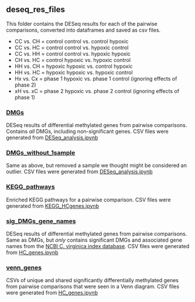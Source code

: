 ## deseq_res_files

This folder contains the DESeq results for each of the pairwise comparisons, converted into dataframes and saved as csv files. 

- CC vs. CH = control control vs. control hypoxic
- CC vs. HC = control control vs. hypoxic control
- CC vs. HH = control control vs. hypoxic hypoxic
- CH vs. HC = control hypoxic vs. hypoxic control
- HH vs. CH = hypoxic hypoxic vs. control hypoxic
- HH vs. HC = hypoxic hypoxic vs. hypoxic control
- Hx vs. Cx = phase 1 hypoxic vs. phase 1 control (ignoring effects of phase 2)
- xH vs. xC = phase 2 hypoxic vs. phase 2 control (ignoring effects of phase 1)

### [DMGs](https://github.com/jgmcdonough/CE18_methylRAD_analysis/tree/master/analysis/deseq_res_files/DMGs)
DESeq results of differential methylated genes from pairwise comparisons. Contains *all* DMGs, including non-significant genes. CSV files were generated from [DESeq_analysis.ipynb](https://github.com/jgmcdonough/CE18_methylRAD_analysis/blob/master/analysis/DMGs_analysis/DESeq_analysis.ipynb)


### [DMGs_without_1sample](https://github.com/jgmcdonough/CE18_methylRAD_analysis/tree/master/analysis/deseq_res_files/DMGs_without_1sample)
Same as above, but removed a sample we thought might be considered an outlier. CSV files were generated from [DESeq_analysis.ipynb](https://github.com/jgmcdonough/CE18_methylRAD_analysis/blob/master/analysis/DMGs_analysis/DESeq_analysis.ipynb)


### [KEGG_pathways](https://github.com/jgmcdonough/CE18_methylRAD_analysis/tree/master/analysis/deseq_res_files/KEGG_pathways)
Enriched KEGG pathways for a pairwise comparison. CSV files were generated from [KEGG_HCgenes.ipynb](https://github.com/jgmcdonough/CE18_methylRAD_analysis/blob/master/analysis/DMGs_analysis/KEGG_HCgenes.ipynb)


### [sig_DMGs_gene_names](https://github.com/jgmcdonough/CE18_methylRAD_analysis/tree/master/analysis/deseq_res_files/sig_DMGs_gene_names)
DESeq results of differential methylated genes from pairwise comparisons. Same as DMGs, but *only* contains significant DMGs and associated gene names from the [NCBI C. virginica index database](https://ftp.ncbi.nlm.nih.gov/genomes/all/annotation_releases/6565/100/GCF_002022765.2_C_virginica-3.0/). CSV files were generated from [HC_genes.ipynb](https://github.com/jgmcdonough/CE18_methylRAD_analysis/blob/master/analysis/DMGs_analysis/HC_genes.ipynb)


### [venn_genes](https://github.com/jgmcdonough/CE18_methylRAD_analysis/tree/master/analysis/deseq_res_files/venn_genes)
CSVs of unique and shared significantly differentially methylated genes from pairwise comparisons that were seen in a Venn diagram. CSV files were generated from [HC_genes.ipynb](https://github.com/jgmcdonough/CE18_methylRAD_analysis/blob/master/analysis/DMGs_analysis/HC_genes.ipynb)

